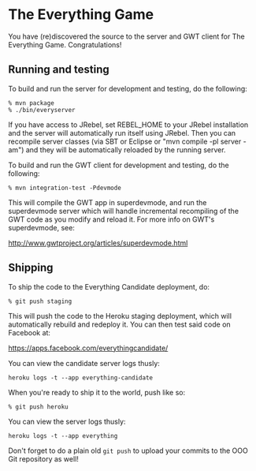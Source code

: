 # The Everything Game

You have (re)discovered the source to the server and GWT client for The Everything Game.
Congratulations!

## Running and testing

To build and run the server for development and testing, do the following:

    % mvn package
    % ./bin/everyserver

If you have access to JRebel, set REBEL_HOME to your JRebel installation and the server will
automatically run itself using JRebel. Then you can recompile server classes (via SBT or Eclipse or
"mvn compile -pl server -am") and they will be automatically reloaded by the running server.

To build and run the GWT client for development and testing, do the following:

    % mvn integration-test -Pdevmode

This will compile the GWT app in superdevmode, and run the superdevmode server which will handle
incremental recompiling of the GWT code as you modify and reload it. For more info on GWT's
superdevmode, see:

http://www.gwtproject.org/articles/superdevmode.html

## Shipping

To ship the code to the Everything Candidate deployment, do:

    % git push staging

This will push the code to the Heroku staging deployment, which will automatically rebuild and
redeploy it. You can then test said code on Facebook at:

https://apps.facebook.com/everythingcandidate/

You can view the candidate server logs thusly:

    heroku logs -t --app everything-candidate

When you're ready to ship it to the world, push like so:

    % git push heroku

You can view the server logs thusly:

    heroku logs -t --app everything

Don't forget to do a plain old `git push` to upload your commits to the OOO Git repository as well!
